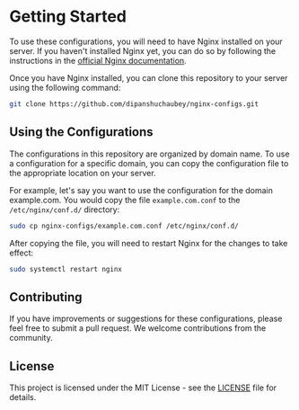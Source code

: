 # Getting Started

To use these configurations, you will need to have Nginx installed on your server. If you haven't installed Nginx yet, you can do so by following the instructions in the [official Nginx documentation](https://nginx.org/en/docs/installation.html).

Once you have Nginx installed, you can clone this repository to your server using the following command:

```bash
git clone https://github.com/dipanshuchaubey/nginx-configs.git
```

## Using the Configurations

The configurations in this repository are organized by domain name. To use a configuration for a specific domain, you can copy the configuration file to the appropriate location on your server.

For example, let's say you want to use the configuration for the domain example.com. You would copy the file `example.com.conf` to the `/etc/nginx/conf.d/` directory:

```bash
sudo cp nginx-configs/example.com.conf /etc/nginx/conf.d/
```

After copying the file, you will need to restart Nginx for the changes to take effect:

```bash
sudo systemctl restart nginx
```

## Contributing

If you have improvements or suggestions for these configurations, please feel free to submit a pull request. We welcome contributions from the community.

## License

This project is licensed under the MIT License - see the [LICENSE](./LICENSE) file for details.
